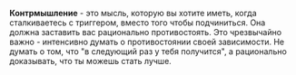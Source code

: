 __Контрмышление__ - это мысль, которую вы хотите иметь, когда сталкиваетесь с триггером, вместо того чтобы подчиниться. Она должна заставить вас рационально противостоять. Это чрезвычайно важно - интенсивно думать о противостоянии своей зависимости. Не думать о том, что "в следующий раз у тебя получится", а рационально доказывать, что ты можешь стать лучше.